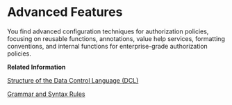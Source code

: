 <!-- loio779bfd26b13d407c8a2ea915cf311db4 -->

# Advanced Features

You find advanced configuration techniques for authorization policies, focusing on reusable functions, annotations, value help services, formatting conventions, and internal functions for enterprise-grade authorization policies.

**Related Information**  


[Structure of the Data Control Language \(DCL\)](structure-of-the-data-control-language-dcl-afc915f.md "Use DCL syntax to define authorization policies, including rules, actions, resources, conditions, attributes, and a schema. They are essential for controlling access to data and resources.")

[Grammar and Syntax Rules](grammar-and-syntax-rules-7b50037.md "DCL has a set of grammar and syntax rules you must observe when you define authorization policies.")

